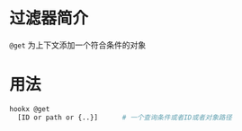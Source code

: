 过滤器简介
======= 

`@get` 为上下文添加一个符合条件的对象
    

用法
=======

```bash
hookx @get
  [ID or path or {..}]      # 一个查询条件或者ID或者对象路径
```

